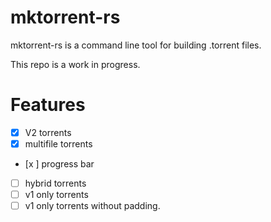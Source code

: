 # mktorrent-rs

mktorrent-rs is a command line tool for building .torrent files.

This repo is a work in progress.

# Features

- [x] V2 torrents
- [x] multifile torrents
- [x
] progress bar
- [ ] hybrid torrents
- [ ] v1 only torrents
- [ ] v1 only torrents without padding.
